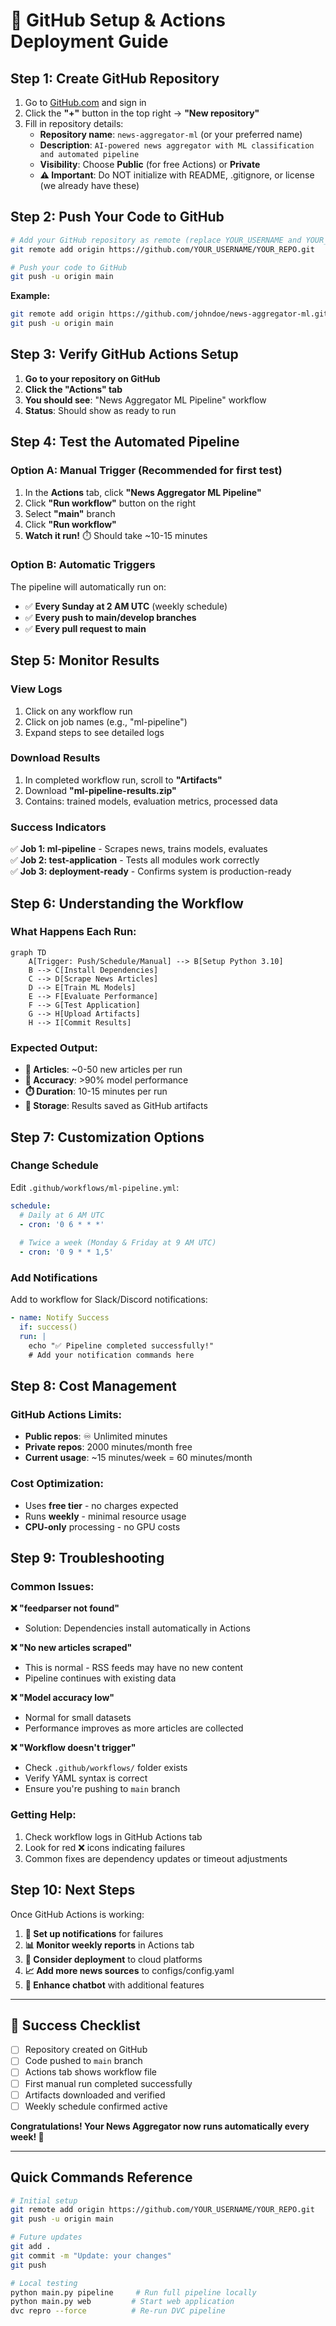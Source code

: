 # 🚀 GitHub Setup & Actions Deployment Guide

## Step 1: Create GitHub Repository

1. Go to [GitHub.com](https://github.com) and sign in
2. Click the **"+"** button in the top right → **"New repository"**
3. Fill in repository details:
   - **Repository name**: `news-aggregator-ml` (or your preferred name)
   - **Description**: `AI-powered news aggregator with ML classification and automated pipeline`
   - **Visibility**: Choose **Public** (for free Actions) or **Private** 
   - **⚠️ Important**: Do NOT initialize with README, .gitignore, or license (we already have these)

## Step 2: Push Your Code to GitHub

```bash
# Add your GitHub repository as remote (replace YOUR_USERNAME and YOUR_REPO)
git remote add origin https://github.com/YOUR_USERNAME/YOUR_REPO.git

# Push your code to GitHub
git push -u origin main
```

**Example:**
```bash
git remote add origin https://github.com/johndoe/news-aggregator-ml.git
git push -u origin main
```

## Step 3: Verify GitHub Actions Setup

1. **Go to your repository on GitHub**
2. **Click the "Actions" tab**
3. **You should see**: "News Aggregator ML Pipeline" workflow
4. **Status**: Should show as ready to run

## Step 4: Test the Automated Pipeline

### Option A: Manual Trigger (Recommended for first test)
1. In the **Actions** tab, click **"News Aggregator ML Pipeline"**
2. Click **"Run workflow"** button on the right
3. Select **"main"** branch
4. Click **"Run workflow"**
5. **Watch it run!** ⏱️ Should take ~10-15 minutes

### Option B: Automatic Triggers
The pipeline will automatically run on:
- ✅ **Every Sunday at 2 AM UTC** (weekly schedule)
- ✅ **Every push to main/develop branches**
- ✅ **Every pull request to main**

## Step 5: Monitor Results

### View Logs
1. Click on any workflow run
2. Click on job names (e.g., "ml-pipeline")
3. Expand steps to see detailed logs

### Download Results
1. In completed workflow run, scroll to **"Artifacts"**
2. Download **"ml-pipeline-results.zip"**
3. Contains: trained models, evaluation metrics, processed data

### Success Indicators
✅ **Job 1: ml-pipeline** - Scrapes news, trains models, evaluates  
✅ **Job 2: test-application** - Tests all modules work correctly  
✅ **Job 3: deployment-ready** - Confirms system is production-ready  

## Step 6: Understanding the Workflow

### What Happens Each Run:
```mermaid
graph TD
    A[Trigger: Push/Schedule/Manual] --> B[Setup Python 3.10]
    B --> C[Install Dependencies]
    C --> D[Scrape News Articles]
    D --> E[Train ML Models]
    E --> F[Evaluate Performance]
    F --> G[Test Application]
    G --> H[Upload Artifacts]
    H --> I[Commit Results]
```

### Expected Output:
- **📰 Articles**: ~0-50 new articles per run
- **🎯 Accuracy**: >90% model performance
- **⏱️ Duration**: 10-15 minutes per run
- **💾 Storage**: Results saved as GitHub artifacts

## Step 7: Customization Options

### Change Schedule
Edit `.github/workflows/ml-pipeline.yml`:

```yaml
schedule:
  # Daily at 6 AM UTC
  - cron: '0 6 * * *'
  
  # Twice a week (Monday & Friday at 9 AM UTC)
  - cron: '0 9 * * 1,5'
```

### Add Notifications
Add to workflow for Slack/Discord notifications:

```yaml
- name: Notify Success
  if: success()
  run: |
    echo "✅ Pipeline completed successfully!"
    # Add your notification commands here
```

## Step 8: Cost Management

### GitHub Actions Limits:
- **Public repos**: ♾️ Unlimited minutes
- **Private repos**: 2000 minutes/month free
- **Current usage**: ~15 minutes/week = 60 minutes/month

### Cost Optimization:
- Uses **free tier** - no charges expected
- Runs **weekly** - minimal resource usage
- **CPU-only** processing - no GPU costs

## Step 9: Troubleshooting

### Common Issues:

**❌ "feedparser not found"**
- Solution: Dependencies install automatically in Actions

**❌ "No new articles scraped"**
- This is normal - RSS feeds may have no new content
- Pipeline continues with existing data

**❌ "Model accuracy low"**
- Normal for small datasets
- Performance improves as more articles are collected

**❌ "Workflow doesn't trigger"**
- Check `.github/workflows/` folder exists
- Verify YAML syntax is correct
- Ensure you're pushing to `main` branch

### Getting Help:
1. Check workflow logs in GitHub Actions tab
2. Look for red ❌ icons indicating failures
3. Common fixes are dependency updates or timeout adjustments

## Step 10: Next Steps

Once GitHub Actions is working:

1. **🔔 Set up notifications** for failures
2. **📊 Monitor weekly reports** in Actions tab
3. **🚀 Consider deployment** to cloud platforms
4. **📈 Add more news sources** to configs/config.yaml
5. **🤖 Enhance chatbot** with additional features

---

## 🎉 Success Checklist

- [ ] Repository created on GitHub
- [ ] Code pushed to `main` branch
- [ ] Actions tab shows workflow file
- [ ] First manual run completed successfully
- [ ] Artifacts downloaded and verified
- [ ] Weekly schedule confirmed active

**Congratulations! Your News Aggregator now runs automatically every week! 🚀**

---

## Quick Commands Reference

```bash
# Initial setup
git remote add origin https://github.com/YOUR_USERNAME/YOUR_REPO.git
git push -u origin main

# Future updates
git add .
git commit -m "Update: your changes"
git push

# Local testing
python main.py pipeline     # Run full pipeline locally
python main.py web         # Start web application
dvc repro --force          # Re-run DVC pipeline
```